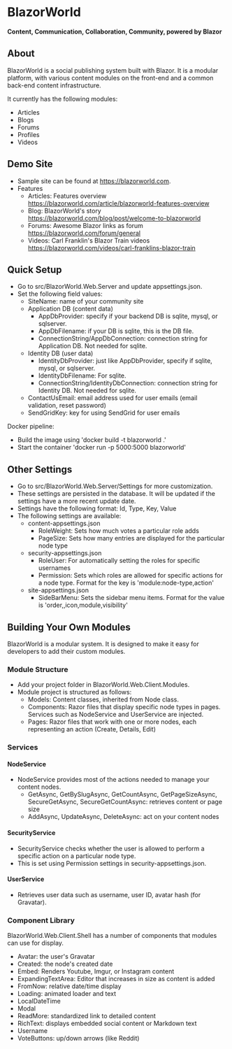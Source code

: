 # BlazorWorld
**Content, Communication, Collaboration, Community, powered by Blazor**

## About

BlazorWorld is a social publishing system built with Blazor. It is a modular platform, with various content modules on the front-end and a common back-end content infrastructure.

It currently has the following modules:
- Articles
- Blogs
- Forums
- Profiles
- Videos

## Demo Site

- Sample site can be found at https://blazorworld.com.
- Features
  - Articles: Features overview https://blazorworld.com/article/blazorworld-features-overview
  - Blog: BlazorWorld's story https://blazorworld.com/blog/post/welcome-to-blazorworld
  - Forums: Awesome Blazor links as forum https://blazorworld.com/forum/general
  - Videos: Carl Franklin's Blazor Train videos https://blazorworld.com/videos/carl-franklins-blazor-train

## Quick Setup

- Go to src/BlazorWorld.Web.Server and update appsettings.json.
- Set the following field values:
  - SiteName: name of your community site
  - Application DB (content data)
    - AppDbProvider: specify if your backend DB is sqlite, mysql, or sqlserver.
    - AppDbFilename: if your DB is sqlite, this is the DB file.
    - ConnectionString/AppDbConnection: connection string for Application DB. Not needed for sqlite.
  - Identity DB (user data) 
    - IdentityDbProvider: just like AppDbProvider, specify if sqlite, mysql, or sqlserver.
    - IdentityDbFilename: For sqlite.
    - ConnectionString/IdentityDbConnection: connection string for Identity DB. Not needed for sqlite.
  - ContactUsEmail: email address used for user emails (email validation, reset password)
  - SendGridKey: key for using SendGrid for user emails

Docker pipeline:
- Build the image using 'docker build -t blazorworld .'
- Start the container 'docker run -p 5000:5000 blazorworld'

## Other Settings

- Go to src/BlazorWorld.Web.Server/Settings for more customization.
- These settings are persisted in the database. It will be updated if the settings have a more recent update date.
- Settings have the following format: Id, Type, Key, Value
- The following settings are available:
  - content-appsettings.json
    - RoleWeight: Sets how much votes a particular role adds
    - PageSize: Sets how many entries are displayed for the particular node type
  - security-appsettings.json
    - RoleUser: For automatically setting the roles for specific usernames
    - Permission: Sets which roles are allowed for specific actions for a node type. Format for the key is 'module:node-type,action'
  - site-appsettings.json
    - SideBarMenu: Sets the sidebar menu items. Format for the value is 'order,,icon,module,visibility'

## Building Your Own Modules

BlazorWorld is a modular system. It is designed to make it easy for developers to add their custom modules.

### Module Structure

- Add your project folder in BlazorWorld.Web.Client.Modules.
- Module project is structured as follows:
  - Models: Content classes, inherited from Node class.
  - Components: Razor files that display specific node types in pages. Services such as NodeService and UserService are injected.
  - Pages: Razor files that work with one or more nodes, each representing an action (Create, Details, Edit)

### Services

#### NodeService

- NodeService provides most of the actions needed to manage your content nodes.
  - GetAsync, GetBySlugAsync, GetCountAsync, GetPageSizeAsync, SecureGetAsync, SecureGetCountAsync: retrieves content or page size
  - AddAsync, UpdateAsync, DeleteAsync: act on your content nodes

#### SecurityService

- SecurityService checks whether the user is allowed to perform a specific action on a particular node type.
- This is set using Permission settings in security-appsettings.json.

#### UserService

- Retrieves user data such as username, user ID, avatar hash (for Gravatar).

### Component Library

BlazorWorld.Web.Client.Shell has a number of components that modules can use for display.

- Avatar: the user's Gravatar
- Created: the node's created date
- Embed: Renders Youtube, Imgur, or Instagram content
- ExpandingTextArea: Editor that increases in size as content is added
- FromNow: relative date/time display
- Loading: animated loader and text
- LocalDateTime
- Modal
- ReadMore: standardized link to detailed content
- RichText: displays embedded social content or Markdown text
- Username
- VoteButtons: up/down arrows (like Reddit)
